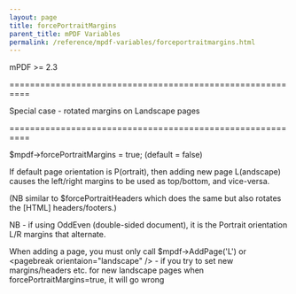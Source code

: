 ```yaml
---
layout: page
title: forcePortraitMargins
parent_title: mPDF Variables
permalink: /reference/mpdf-variables/forceportraitmargins.html
---
```


<div id="bpmbook" class="bpmbook" style="direction:ltr;">
<div class="topic_user_field">
<div id="U0">
<p>mPDF &gt;= 2.3</p>
<p>==========================================================

Special case - rotated margins on Landscape pages

==========================================================

$mpdf-&gt;forcePortraitMargins = true; (default = false)

If default page orientation is P(ortrait), then adding new page L(andscape) causes the left/right margins to be used as top/bottom, and vice-versa.

(NB similar to $forcePortraitHeaders which does the same but also rotates the [HTML] headers/footers.)</p>
<p>

NB - if using OddEven (double-sided document), it is the Portrait orientation L/R margins that alternate.</p>
<p>When adding a page, you must only call $mpdf-&gt;AddPage('L') or &lt;pagebreak orientaion="landscape" /&gt; - if you try to set new margins/headers etc. for new landscape pages when forcePortraitMargins=true, it will go wrong</p>
</div>
</div>

